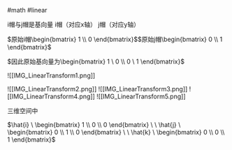 #math #linear

i帽与j帽是基向量
	i帽（对应x轴）
	j帽（对应y轴）

$原始i帽\begin{bmatrix} 1 \\ 0 \end{bmatrix}$$原始j帽\begin{bmatrix} 0 \\ 1 \end{bmatrix}$

$因此原始基向量为\begin{bmatrix} 1 \ 0 \\ 0 \ 1 \end{bmatrix}$

![[IMG_LinearTransform1.png]]

![[IMG_LinearTransform2.png]]
![[IMG_LinearTransform3.png]]
![[IMG_LinearTransform4.png]]
![[IMG_LinearTransform5.png]]

三维空间中

$\hat{i} \ \begin{bmatrix} 1 \\ 0 \\ 0 \end{bmatrix} \ \ \hat{j} \ \begin{bmatrix} 0 \\ 1 \\ 0 \end{bmatrix} \ \ \hat{k} \ \begin{bmatrix} 0 \\ 0 \\ 1 \end{bmatrix}$